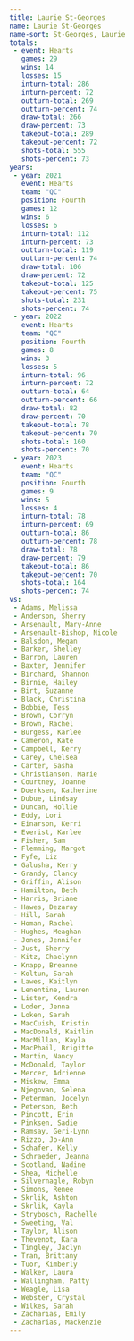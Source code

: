 ```yaml
---
title: Laurie St-Georges
name: Laurie St-Georges
name-sort: St-Georges, Laurie
totals:
 - event: Hearts
   games: 29
   wins: 14
   losses: 15
   inturn-total: 286
   inturn-percent: 72
   outturn-total: 269
   outturn-percent: 74
   draw-total: 266
   draw-percent: 73
   takeout-total: 289
   takeout-percent: 72
   shots-total: 555
   shots-percent: 73
years:
 - year: 2021
   event: Hearts
   team: "QC"
   position: Fourth
   games: 12
   wins: 6
   losses: 6
   inturn-total: 112
   inturn-percent: 73
   outturn-total: 119
   outturn-percent: 74
   draw-total: 106
   draw-percent: 72
   takeout-total: 125
   takeout-percent: 75
   shots-total: 231
   shots-percent: 74
 - year: 2022
   event: Hearts
   team: "QC"
   position: Fourth
   games: 8
   wins: 3
   losses: 5
   inturn-total: 96
   inturn-percent: 72
   outturn-total: 64
   outturn-percent: 66
   draw-total: 82
   draw-percent: 70
   takeout-total: 78
   takeout-percent: 70
   shots-total: 160
   shots-percent: 70
 - year: 2023
   event: Hearts
   team: "QC"
   position: Fourth
   games: 9
   wins: 5
   losses: 4
   inturn-total: 78
   inturn-percent: 69
   outturn-total: 86
   outturn-percent: 78
   draw-total: 78
   draw-percent: 79
   takeout-total: 86
   takeout-percent: 70
   shots-total: 164
   shots-percent: 74
vs:
 - Adams, Melissa
 - Anderson, Sherry
 - Arsenault, Mary-Anne
 - Arsenault-Bishop, Nicole
 - Balsdon, Megan
 - Barker, Shelley
 - Barron, Lauren
 - Baxter, Jennifer
 - Birchard, Shannon
 - Birnie, Hailey
 - Birt, Suzanne
 - Black, Christina
 - Bobbie, Tess
 - Brown, Corryn
 - Brown, Rachel
 - Burgess, Karlee
 - Cameron, Kate
 - Campbell, Kerry
 - Carey, Chelsea
 - Carter, Sasha
 - Christianson, Marie
 - Courtney, Joanne
 - Doerksen, Katherine
 - Dubue, Lindsay
 - Duncan, Hollie
 - Eddy, Lori
 - Einarson, Kerri
 - Everist, Karlee
 - Fisher, Sam
 - Flemming, Margot
 - Fyfe, Liz
 - Galusha, Kerry
 - Grandy, Clancy
 - Griffin, Alison
 - Hamilton, Beth
 - Harris, Briane
 - Hawes, Dezaray
 - Hill, Sarah
 - Homan, Rachel
 - Hughes, Meaghan
 - Jones, Jennifer
 - Just, Sherry
 - Kitz, Chaelynn
 - Knapp, Breanne
 - Koltun, Sarah
 - Lawes, Kaitlyn
 - Lenentine, Lauren
 - Lister, Kendra
 - Loder, Jenna
 - Loken, Sarah
 - MacCuish, Kristin
 - MacDonald, Kaitlin
 - MacMillan, Kayla
 - MacPhail, Brigitte
 - Martin, Nancy
 - McDonald, Taylor
 - Mercer, Adrienne
 - Miskew, Emma
 - Njegovan, Selena
 - Peterman, Jocelyn
 - Peterson, Beth
 - Pincott, Erin
 - Pinksen, Sadie
 - Ramsay, Geri-Lynn
 - Rizzo, Jo-Ann
 - Schafer, Kelly
 - Schraeder, Jeanna
 - Scotland, Nadine
 - Shea, Michelle
 - Silvernagle, Robyn
 - Simons, Renee
 - Skrlik, Ashton
 - Skrlik, Kayla
 - Strybosch, Rachelle
 - Sweeting, Val
 - Taylor, Alison
 - Thevenot, Kara
 - Tingley, Jaclyn
 - Tran, Brittany
 - Tuor, Kimberly
 - Walker, Laura
 - Wallingham, Patty
 - Weagle, Lisa
 - Webster, Crystal
 - Wilkes, Sarah
 - Zacharias, Emily
 - Zacharias, Mackenzie
---
```

